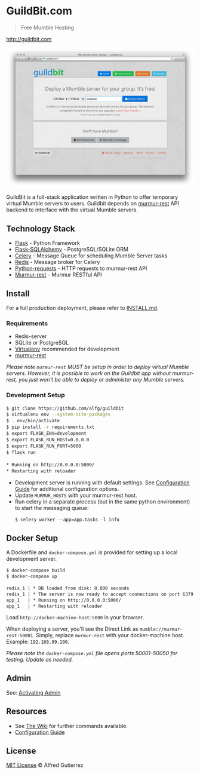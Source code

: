 # GuildBit.com
> Free Mumble Hosting

http://guildbit.com

![Guildbit.com](/app/static/img/screenshots/howitworks_home.png)

GuildBit is a full-stack application written in Python to offer
temporary virtual Mumble servers to users. Guildbit depends on [murmur-rest](https://github.com/alfg/murmur-rest) API backend to interface
with the virtual Mumble servers.

## Technology Stack
* [Flask](http://flask.pocoo.org/) - Python Framework
* [Flask-SQLAlchemy](http://flask-sqlalchemy.pocoo.org/2.1/) - PostgreSQL/SQLite ORM
* [Celery](http://www.celeryproject.org/) - Message Queue for scheduling Mumble Server tasks
* [Redis](http://redis.io/) - Message broker for Celery
* [Python-requests](http://docs.python-requests.org/en/master/) - HTTP requests to murmur-rest API
* [Murmur-rest](https://github.com/alfg/murmur-rest) - Murmur RESTful API

## Install
For a full production deployment, please refer to [INSTALL.md](INSTALL.md).

### Requirements
* Redis-server
* SQLite or PostgreSQL
* [Virtualenv](https://virtualenv.pypa.io/en/stable/) recommended for development
* [murmur-rest](https://github.com/alfg/murmur-rest)

*Please note `murmur-rest` MUST be setup in order to deploy virtual Mumble servers. However, it is possible to work on the Guildbit app without murmur-rest, you just won't be able to deploy or administer any Mumble servers.*


### Development Setup
```bash
$ git clone https://github.com/alfg/guildbit
$ virtualenv env --system-site-packages
$ . env/bin/activate
$ pip install -r requirements.txt
$ export FLASK_ENV=development
$ export FLASK_RUN_HOST=0.0.0.0
$ export FLASK_RUN_PORT=5000
$ flask run

* Running on http://0.0.0.0:5000/
* Restarting with reloader
```

* Development server is running with default settings. See [Configuration Guide](https://github.com/alfg/guildbit/wiki/Configuration-Guide) for additional configuration options.
* Update `MURMUR_HOSTS` with your murmur-rest host.
* Run celery in a separate process (but in the same python environment) to start the messaging queue:
  ```
  $ celery worker --app=app.tasks -l info
  ```

## Docker Setup
A Dockerfile and `docker-compose.yml` is provided for setting up a local development server.
```
$ docker-compose build
$ docker-compose up

redis_1 | * DB loaded from disk: 0.000 seconds
redis_1 | * The server is now ready to accept connections on port 6379
app_1   | * Running on http://0.0.0.0:5000/
app_1   | * Restarting with reloader
```

Load `http://docker-machine-host:5000` in your browser.

When deploying a server, you'll see the Direct Link as `mumble://murmur-rest:50001`. Simply, replace `murmur-rest` with your docker-machine host. Example: `192.168.99.100`.

*Please note the `docker-compose.yml` file opens ports 50001-50050 for testing. Update as needed.*

## Admin
See: [Activating Admin](https://github.com/alfg/guildbit/wiki/Commands-and-Fixes#activating-admin)

## Resources
* See [The Wiki](https://github.com/alfg/guildbit/wiki/Commands-and-Fixes) for further commands available.
* [Configuration Guide](https://github.com/alfg/guildbit/wiki/Configuration-Guide)

## License

[MIT License](http://alfg.mit-license.org/) © Alfred Gutierrez
